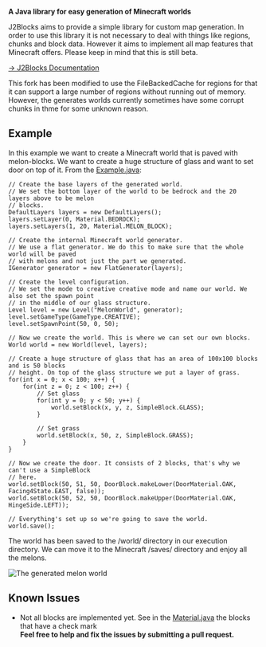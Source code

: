 **A Java library for easy generation of Minecraft worlds**

J2Blocks aims to provide a simple library for custom map generation. In order to use this library it is not necessary to deal with things like regions, chunks and block data. However it aims to implement all map features that Minecraft offers. Please keep in mind that this is still beta.

[→ J2Blocks Documentation](http://docs.morbz.de/j2blocks/)

This fork has been modified to use the FileBackedCache for regions for that it can support a large number of regions
without running out of memory. However, the generates worlds currently sometimes have some corrupt chunks in thme for
some unknown reason.

Example
------
In this example we want to create a Minecraft world that is paved with melon-blocks. We want to create a huge structure of glass and want to set door on top of it. From the [Example.java](https://github.com/MorbZ/J2Blocks/blob/master/doc/Example.java):

	// Create the base layers of the generated world.
	// We set the bottom layer of the world to be bedrock and the 20 layers above to be melon 
	// blocks.
	DefaultLayers layers = new DefaultLayers();
	layers.setLayer(0, Material.BEDROCK);
	layers.setLayers(1, 20, Material.MELON_BLOCK);

	// Create the internal Minecraft world generator.
	// We use a flat generator. We do this to make sure that the whole world will be paved 
	// with melons and not just the part we generated.
	IGenerator generator = new FlatGenerator(layers);

	// Create the level configuration.
	// We set the mode to creative creative mode and name our world. We also set the spawn point
	// in the middle of our glass structure.
	Level level = new Level("MelonWorld", generator);
	level.setGameType(GameType.CREATIVE);
	level.setSpawnPoint(50, 0, 50);

	// Now we create the world. This is where we can set our own blocks.
	World world = new World(level, layers);

	// Create a huge structure of glass that has an area of 100x100 blocks and is 50 blocks 
	// height. On top of the glass structure we put a layer of grass.
	for(int x = 0; x < 100; x++) {
		for(int z = 0; z < 100; z++) {
			// Set glass
			for(int y = 0; y < 50; y++) {
				world.setBlock(x, y, z, SimpleBlock.GLASS);
			}
		
			// Set grass
			world.setBlock(x, 50, z, SimpleBlock.GRASS);
		}
	}

	// Now we create the door. It consists of 2 blocks, that's why we can't use a SimpleBlock 
	// here.
	world.setBlock(50, 51, 50, DoorBlock.makeLower(DoorMaterial.OAK, Facing4State.EAST, false));
	world.setBlock(50, 52, 50, DoorBlock.makeUpper(DoorMaterial.OAK, HingeSide.LEFT));

	// Everything's set up so we're going to save the world.
	world.save();

The world has been saved to the /world/ directory in our execution directory. We can move it to the Minecraft /saves/ directory and enjoy all the melons.

![The generated melon world](https://raw.githubusercontent.com/MorbZ/J2Blocks/master/doc/example.jpg)

Known Issues
------
- Not all blocks are implemented yet. See in the [Material.java](https://github.com/MorbZ/J2Blocks/blob/master/src/net/morbz/minecraft/blocks/Material.java) the blocks that have a check mark  
**Feel free to help and fix the issues by submitting a pull request.**